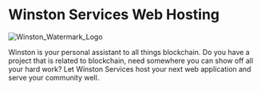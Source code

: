 # Winston Services Web Hosting
![Winston_Watermark_Logo](https://user-images.githubusercontent.com/29209354/182708794-3620f843-9d68-4c99-be09-3766951f186a.png)

Winston is your personal assistant to all things blockchain. Do you have a project that is related to blockchain, need somewhere you can show off all your hard work? Let Winston Services host your next web application and serve your community well.

